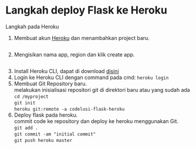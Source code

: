 # Langkah deploy Flask ke Heroku

<!-- wp:paragraph {"fontSize":"medium"} -->
<p class="has-medium-font-size">Langkah pada Heroku</p>
<!-- /wp:paragraph -->

<!-- wp:list {"ordered":true,"type":"1"} -->
<ol type="1"><li>Membuat akun <a href="https://heroku.com">Heroku</a> dan menambahkan project baru.</li></ol>
<!-- /wp:list -->

<!-- wp:image {"id":58,"sizeSlug":"large"} -->
<figure class="wp-block-image size-large"><img src="http://codelusi.com/wp-content/uploads/2020/08/image-1-1024x497.png" alt="" class="wp-image-58"/></figure>
<!-- /wp:image -->

<!-- wp:list {"ordered":true,"type":"1","start":2} -->
<ol type="1" start="2"><li>Mengisikan nama app, region dan klik create app.</li></ol>
<!-- /wp:list -->

<!-- wp:image {"id":62,"sizeSlug":"large"} -->
<figure class="wp-block-image size-large"><img src="http://codelusi.com/wp-content/uploads/2020/08/image-2-1024x491.png" alt="" class="wp-image-62"/></figure>
<!-- /wp:image -->

<!-- wp:list {"ordered":true,"type":"1","start":3} -->
<ol type="1" start="3"><li>Install Heroku CLI, dapat di download <a href="https://cli-assets.heroku.com/heroku-x64.exe" data-type="URL" data-id="https://cli-assets.heroku.com/heroku-x64.exe">disini</a></li><li>Login ke Heroku CLI dengan command pada cmd:  <code>heroku login</code></li><li>Membuat Git Repository baru.<br>melakukan inisialisasi repositori git di direktori baru atau yang sudah ada<br><code>cd /myproject</code><br><code>git init</code><br><code>heroku git:remote -a codelusi-flask-heroku</code></li><li>Deploy flask pada heroku.<br>commit code ke repository dan deploy ke heroku menggunakan Git.<br><code>git add .</code><br><code>git commit -am "initial commit"<br></code></code><code>git push heroku master</code></li></ol>
<!-- /wp:list -->
